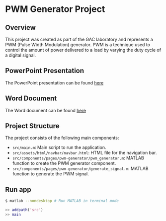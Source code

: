 # PWM Generator Project

## Overview
This project was created as part of the GAC laboratory and represents a PWM (Pulse Width Modulation) generator. PWM is a technique used to control the amount of power delivered to a load by varying the duty cycle of a digital signal.

## PowerPoint Presentation
The PowerPoint presentation can be found [here](https://docs.google.com/presentation/d/1Painx1U3GGxpG3wYjhzfPgWUQtZkgDN-DALpkIib8aw/edit?usp=sharing)

## Word Document
The Word document can be found [here](https://docs.google.com/document/d/1nOcyQRPN5GPbx6NIwJR80hOIQaa0YCLWozE908TssdY/edit?usp=sharing)

## Project Structure
The project consists of the following main components:
- `src/main.m`: Main script to run the application.
- `src/assets/html/navbar/navbar.html`: HTML file for the navigation bar.
- `src/components/pages/pwm-generator/pwm_generator.m`: MATLAB function to create the PWM generator component.
- `src/components/pages/pwm-generator/generate_signal.m`: MATLAB function to generate the PWM signal.

## Run app
```bash
$ matlab --nondesktop # Run MATLAB in terminal mode
```

```matlab
>> addpath('src')
>> main
```